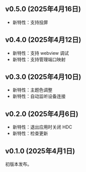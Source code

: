 ## v0.5.0 (2025年4月16日)

* 新特性：支持投屏

## v0.4.0 (2025年4月12日)

* 新特性：支持 webview 调试
* 新特性：支持管理端口映射

## v0.3.0 (2025年4月10日)

* 新特性：主题色调整
* 新特性：自动监听设备连接

## v0.2.0 (2025年4月6日)

* 新特性：退出应用时关闭 HDC
* 新特性：检查更新

## v0.1.0 (2025年4月1日)

初版本发布。
